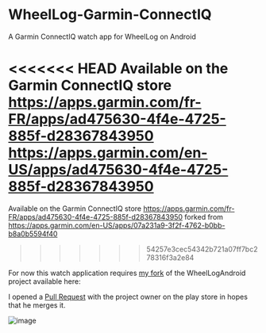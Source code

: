 # WheelLog-Garmin-ConnectIQ
A Garmin ConnectIQ watch app for WheelLog on Android

<<<<<<< HEAD
Available on the Garmin ConnectIQ store 
    https://apps.garmin.com/fr-FR/apps/ad475630-4f4e-4725-885f-d28367843950
    https://apps.garmin.com/en-US/apps/ad475630-4f4e-4725-885f-d28367843950
=======
Available on the Garmin ConnectIQ store https://apps.garmin.com/fr-FR/apps/ad475630-4f4e-4725-885f-d28367843950 forked from https://apps.garmin.com/en-US/apps/07a231a9-3f2f-4762-b0bb-b8a0b5594f40
>>>>>>> 54257e3cec54342b721a07ff7bc278316f3a2e84


For now this watch application requires [my fork](https://github.com/nicolas2k/WheelLogAndroid/tree/garmin-connect-iq) of the WheelLogAndroid project available here: 

I opened a [Pull Request](https://github.com/nicolas2k/WheelLogAndroid/pull/10) with the project owner on the play store in hopes that he merges it.

![image](https://github.com/nicolas2k/WheelLog-Garmin-ConnectIQ/blob/master/screenshots/screenshot-02.png?raw=true)
